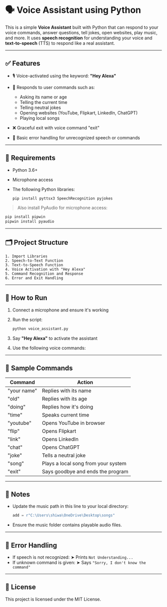 

# 🗣️ Voice Assistant using Python

This is a simple **Voice Assistant** built with Python that can respond to your voice commands, answer questions, tell jokes, open websites, play music, and more. It uses **speech recognition** for understanding your voice and **text-to-speech** (TTS) to respond like a real assistant.

---

## ✅ Features

* 🎙️ Voice-activated using the keyword: **"Hey Alexa"**
* 💬 Responds to user commands such as:

  * Asking its name or age
  * Telling the current time
  * Telling neutral jokes
  * Opening websites (YouTube, Flipkart, LinkedIn, ChatGPT)
  * Playing local songs
* ❌ Graceful exit with voice command "exit"
* 🧠 Basic error handling for unrecognized speech or commands

---

## 🧰 Requirements

* Python 3.6+
* Microphone access
* The following Python libraries:

  ```bash
  pip install pyttsx3 SpeechRecognition pyjokes
  ```

> Also install PyAudio for microphone access:

```bash
pip install pipwin
pipwin install pyaudio
```

---

## 🗂️ Project Structure

```
1. Import Libraries
2. Speech-to-Text Function
3. Text-to-Speech Function
4. Voice Activation with "Hey Alexa"
5. Command Recognition and Response
6. Error and Exit Handling
```

---

## 🚀 How to Run

1. Connect a microphone and ensure it's working
2. Run the script:

   ```bash
   python voice_assistant.py
   ```
3. Say **"Hey Alexa"** to activate the assistant
4. Use the following voice commands:

---

## 🧪 Sample Commands

| Command     | Action                              |
| ----------- | ----------------------------------- |
| "your name" | Replies with its name               |
| "old"       | Replies with its age                |
| "doing"     | Replies how it's doing              |
| "time"      | Speaks current time                 |
| "youtube"   | Opens YouTube in browser            |
| "flip"      | Opens Flipkart                      |
| "link"      | Opens LinkedIn                      |
| "chat"      | Opens ChatGPT                       |
| "joke"      | Tells a neutral joke                |
| "song"      | Plays a local song from your system |
| "exit"      | Says goodbye and ends the program   |

---

## 🎵 Notes

* Update the music path in this line to your local directory:

  ```python
  add = r"C:\Users\shiwa\OneDrive\Desktop\songs"
  ```
* Ensure the music folder contains playable audio files.

---

## 🧠 Error Handling

* If speech is not recognized:
  ➤ Prints `Not Understanding...`
* If unknown command is given:
  ➤ Says `"Sorry, I don't know the command"`

---

## 📄 License

This project is licensed under the MIT License.


